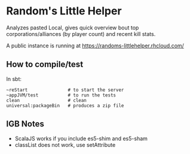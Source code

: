Random's Little Helper
======================


Analyzes pasted Local, gives quick overview bout top corporations/alliances (by player count) and
recent kill stats.

A public instance is running at https://randoms-littlehelper.rhcloud.com/


How to compile/test
-------------------

In sbt:

    ~reStart               # to start the server
    ~appJVM/test           # to run the tests
    clean                  # clean
    universal:packageBin   # produces a zip file


IGB Notes
---------

* ScalaJS works if you include es5-shim and es5-sham
* classList does not work, use setAttribute
